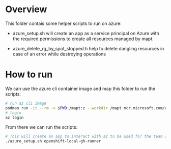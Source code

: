 # Overview 

This folder contais some helper scripts to run on azure:

* azure_setup.sh will create an app as a service principal on Azure with the required permissions to create all resources managed by mapt.

* azure_delete_rg_by_spot_stopped.h help to delete dangling resources in case of an error while destroying operations

# How to run

We can use the azure cli container image and map this folder to run the scripts:

```bash
# run az cli image
podman run -it --rm -v $PWD:/mapt:z --workdir /mapt mcr.microsoft.com/azure-cli 
# login
az login
```

From there we can run the scripts:

```bash
# This will create an app to interact with az to be used for the team openshift local on gh 
./azure_setup.sh openshift-local-gh-runner
```